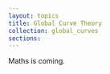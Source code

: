 ```yaml
---
layout: topics
title: Global Curve Theory
collection: global_curves
sections:
---
```


Maths is coming.
